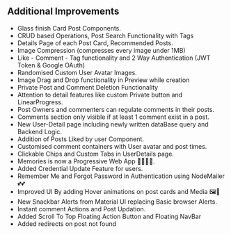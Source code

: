 ## Additional Improvements

-   Glass finish Card Post Components.
-   CRUD based Operations, Post Search Functionality with Tags
-   Details Page of each Post Card, Recommended Posts.
-   Image Compression (compresses every image under 1MB)
-   Like - Comment - Tag functionality and 2 Way Authentication (JWT Token & Google OAuth)
-   Randomised Custom User Avatar Images.
-   Image Drag and Drop functionality in Preview while creation
-   Private Post and Comment Deletion Functionality
-   Attention to detail features like custom Private button and LinearProgress.
-   Post Owners and commenters can regulate comments in their posts.
-   Comments section only visible if at least 1 comment exist in a post.
-   New User-Detail page including newly written dataBase query and Backend Logic.
-   Addition of Posts Liked by user Component.
-   Customised comment containers with User avatar and post times.
-   Clickable Chips and Custom Tabs in UserDetails page.
-   Memories is now a Progressive Web App 🎉🎉🎊🎊.
-   Added Credential Update Feature for users.
-   Remember Me and Forgot Password in Authentication using NodeMailer 💕💕
-   Improved UI By adding Hover animations on post cards and Media 🖼️🌟
-   New Snackbar Alerts from Material UI replacing Basic browser Alerts.
-   Instant comment Actions and Post Updation.
-   Added Scroll To Top Floating Action Button and Floating NavBar
-   Added redirects on post not found